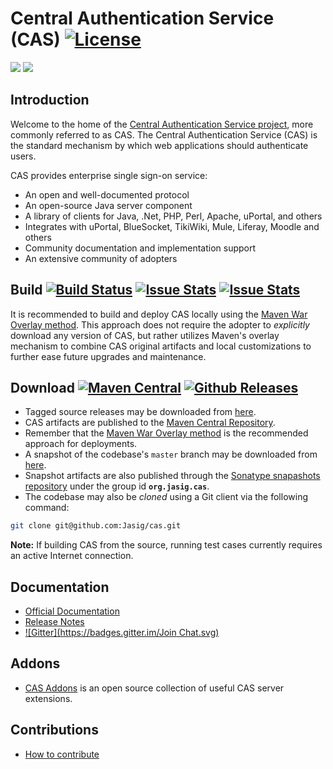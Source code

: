 # Central Authentication Service (CAS) [![License](https://img.shields.io/hexpm/l/plug.svg)](https://github.com/Jasig/cas/blob/master/LICENSE)
[![](https://heroku-badge.herokuapp.com/?app=jasigcas)](http://jasigcas.heroku.com)
[![](https://heroku-badge.herokuapp.com/?app=jasigcasmgmt)](http://jasigcasmgmt.heroku.com)

## Introduction

Welcome to the home of the [Central Authentication Service project](http://www.apereo.org/cas), more commonly referred to as CAS. The Central Authentication Service (CAS) is the standard mechanism by which web applications should authenticate users. 

CAS provides enterprise single sign-on service:

- An open and well-documented protocol
- An open-source Java server component
- A library of clients for Java, .Net, PHP, Perl, Apache, uPortal, and others
- Integrates with uPortal, BlueSocket, TikiWiki, Mule, Liferay, Moodle and others
- Community documentation and implementation support
- An extensive community of adopters

## Build [![Build Status](https://api.travis-ci.org/Jasig/cas.png?branch=master)](http://travis-ci.org/Jasig/cas) [![Issue Stats](http://www.issuestats.com/github/Jasig/cas/badge/pr?style=flat)](http://www.issuestats.com/github/Jasig/cas) [![Issue Stats](http://www.issuestats.com/github/Jasig/cas/badge/issue?style=flat)](http://www.issuestats.com/github/Jasig/cas)

It is recommended to build and deploy CAS locally using the [Maven War Overlay method][overlay]. 
This approach does not require the adopter to *explicitly* download any version of CAS, but 
rather utilizes Maven's overlay mechanism to combine CAS original artifacts and local 
customizations to further ease future upgrades and maintenance.

## Download [![Maven Central](https://maven-badges.herokuapp.com/maven-central/org.jasig.cas/cas-server-webapp/badge.svg?style=flat)](https://maven-badges.herokuapp.com/maven-central/org.jasig.cas/cas-server) [![Github Releases](https://img.shields.io/github/release/Jasig/cas.svg)](https://github.com/Jasig/cas/releases)

- Tagged source releases may be downloaded from [here][downloadcas].
- CAS artifacts are published to the [Maven Central Repository][casmavencentral].
- Remember that the [Maven War Overlay method][overlay] is the recommended approach for deployments.
- A snapshot of the codebase's `master` branch may be downloaded from [here][downloadcasgithub].
- Snapshot artifacts are also published through the [Sonatype snapashots repository][cassonatype] under the group id **`org.jasig.cas`**.
- The codebase may also be *cloned* using a Git client via the following command:
```bash
git clone git@github.com:Jasig/cas.git
```

**Note:** If building CAS from the source, running test cases currently requires an active Internet connection.

## Documentation 
- [Official Documentation][wiki]
- [Release Notes][releasenotes]
- [![Gitter](https://badges.gitter.im/Join Chat.svg)](https://gitter.im/Jasig/cas?utm_source=badge&utm_medium=badge&utm_campaign=pr-badge&utm_content=badge)

## Addons
- [CAS Addons][casaddons] is an open source collection of useful CAS server extensions.

## Contributions
- [How to contribute][contribute]

[wiki]: http://jasig.github.io/cas
[overlay]: http://jasig.github.io/cas/development/installation/Maven-Overlay-Installation.html
[contribute]: http://jasig.github.io/cas/developer/Contributor-Guidelines.html
[downloadcas]: http://www.apereo.org/cas/download
[cassonatype]: https://oss.sonatype.org/content/repositories/snapshots/org/jasig/cas/
[casmavencentral]: http://mvnrepository.com/artifact/org.jasig.cas
[downloadcasgithub]: https://github.com/Jasig/cas/archive/master.zip
[releasenotes]: https://github.com/Jasig/cas/releases
[casaddons]: https://github.com/unicon-cas-addons
